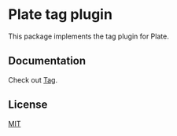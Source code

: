 # Plate tag plugin

This package implements the tag plugin for Plate.

## Documentation

Check out [Tag](https://platejs.org/docs/tag).

## License

[MIT](../../LICENSE)
